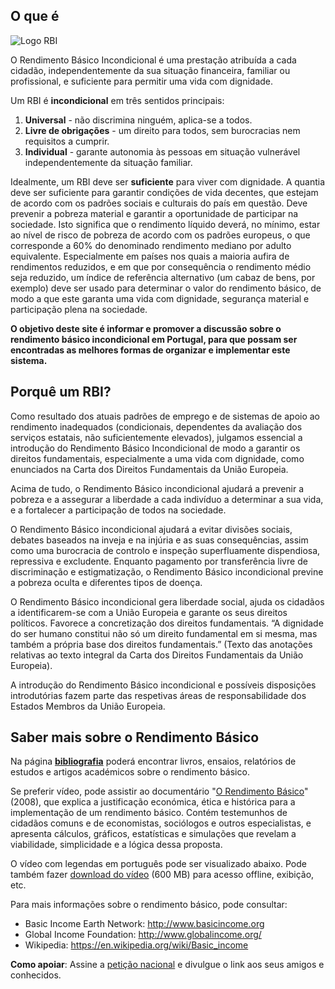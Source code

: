 ## O que é

![Logo RBI](images/logo_RBI_COR_72dpi.png)

O Rendimento Básico Incondicional é uma prestação atribuída a cada cidadão,
independentemente da sua situação financeira, familiar ou profissional,
e suficiente para permitir uma vida com dignidade. 

Um RBI é **incondicional** em três sentidos principais:

1. **Universal** - não discrimina ninguém, aplica-se a todos.
2. **Livre de obrigações** - um direito para todos, sem burocracias nem requisitos a cumprir.
3. **Individual** - garante autonomia às pessoas em situação vulnerável independentemente da situação familiar.

Idealmente, um RBI deve ser **suficiente** para viver com dignidade.
A quantia deve ser suficiente para garantir condições de vida decentes, que estejam de acordo com os padrões sociais e culturais do país em questão.
Deve prevenir a pobreza material e garantir a oportunidade de participar na sociedade.
Isto significa que o rendimento líquido deverá, no mínimo, estar ao nível de risco de pobreza de acordo com os padrões europeus,
o que corresponde a 60% do denominado rendimento mediano por adulto equivalente.
Especialmente em países nos quais a maioria aufira de rendimentos reduzidos, e em que por consequência o rendimento médio seja reduzido,
um índice de referência alternativo (um cabaz de bens, por exemplo) deve ser usado para determinar o valor do rendimento básico,
de modo a que este garanta uma vida com dignidade, segurança material e participação plena na sociedade.
 
**O objetivo deste site é informar e promover a discussão sobre o rendimento básico incondicional em Portugal,
para que possam ser encontradas as melhores formas de organizar e implementar este sistema.**

## Porquê um RBI?

Como resultado dos atuais padrões de emprego e de sistemas de apoio ao rendimento inadequados
(condicionais, dependentes da avaliação dos serviços estatais, não suficientemente elevados),
julgamos essencial a introdução do Rendimento Básico Incondicional de modo a garantir os direitos fundamentais, especialmente a uma vida com dignidade,
como enunciados na Carta dos Direitos Fundamentais da União Europeia.

Acima de tudo, o Rendimento Básico incondicional ajudará a prevenir a pobreza
e a assegurar a liberdade a cada indivíduo a determinar a sua vida,
e a fortalecer a participação de todos na sociedade.

O Rendimento Básico incondicional ajudará a evitar divisões sociais, debates baseados na inveja e na injúria e as suas consequências,
assim como uma burocracia de controlo e inspeção superfluamente dispendiosa, repressiva e excludente.
Enquanto pagamento por transferência livre de discriminação e estigmatização, o Rendimento Básico incondicional previne a pobreza oculta e diferentes tipos de doença.

O Rendimento Básico incondicional gera liberdade social, ajuda os cidadãos a identificarem-se com a União Europeia e garante os seus direitos políticos.
Favorece a concretização dos direitos fundamentais.
“A dignidade do ser humano constitui não só um direito fundamental em si mesma, mas também a própria base dos direitos fundamentais.”
(Texto das anotações relativas ao texto integral da Carta dos Direitos Fundamentais da União Europeia).

A introdução do Rendimento Básico incondicional e possíveis disposições introdutórias
fazem parte das respetivas áreas de responsabilidade dos Estados Membros da União Europeia.

## Saber mais sobre o Rendimento Básico

Na página **[bibliografia](/bibliografia)** poderá encontrar livros, ensaios, relatórios de estudos e artigos académicos sobre o rendimento básico.

Se preferir vídeo, pode assistir ao documentário "[O Rendimento Básico](http://www.youtube.com/watch?v=ExRs75isitw)" (2008),
que explica a justificação económica, ética e histórica para a implementação de um rendimento básico.
Contém testemunhos de cidadãos comuns e de economistas, sociólogos e outros especialistas,
e apresenta cálculos, gráficos, estatísticas e simulações que revelam a viabilidade, simplicidade e a lógica dessa proposta.

O vídeo com legendas em português pode ser visualizado abaixo.
Pode também fazer [download do vídeo](http://rendimentobasico.pt/grundeinkommen.zip) (600 MB)
para acesso offline, exibição, etc.



Para mais informações sobre o rendimento básico, pode consultar:

* Basic Income Earth Network: http://www.basicincome.org
* Global Income Foundation: http://www.globalincome.org/
* Wikipedia: https://en.wikipedia.org/wiki/Basic_income 

**Como apoiar**: Assine a [petição nacional](http://peticaopublica.com/pview.aspx?pi=PT71674)
e divulgue o link aos seus amigos e conhecidos.
